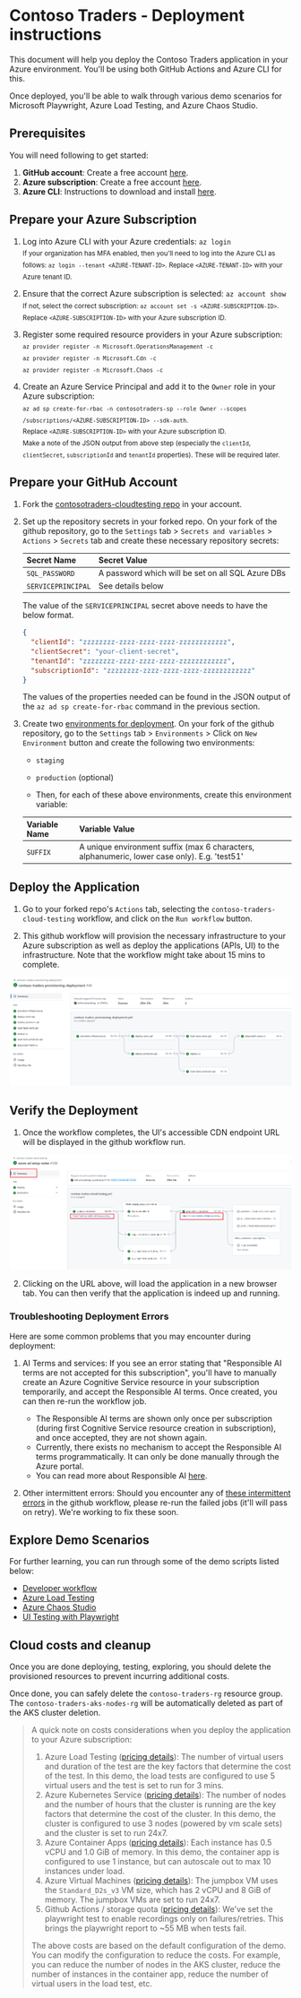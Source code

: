 # Contoso Traders - Deployment instructions

This document will help you deploy the Contoso Traders application in your Azure environment. You'll be using both GitHub Actions and Azure CLI for this.

Once deployed, you'll be able to walk through various demo scenarios for Microsoft Playwright, Azure Load Testing, and Azure Chaos Studio.

## Prerequisites
You will need following to get started:
1. **GitHub account**: Create a free account [here](https://github.com/).
2. **Azure subscription**: Create a free account [here](https://azure.microsoft.com/free/).
3. **Azure CLI**: Instructions to download and install [here](https://learn.microsoft.com/cli/azure/install-azure-cli).

## Prepare your Azure Subscription
1. Log into Azure CLI with your Azure credentials: `az login`\
<sub>If your organization has MFA enabled, then you'll need to log into the Azure CLI as follows: `az login --tenant <AZURE-TENANT-ID>`. Replace `<AZURE-TENANT-ID>` with your Azure tenant ID.</sub>

2. Ensure that the correct Azure subscription is selected: `az account show`\
<sub>If not, select the correct subscription: `az account set -s <AZURE-SUBSCRIPTION-ID>`.\
Replace `<AZURE-SUBSCRIPTION-ID>` with your Azure subscription ID.</sub>

3. Register some required resource providers in your Azure subscription: \
<sub>`az provider register -n Microsoft.OperationsManagement -c`</sub> \
<sub> `az provider register -n Microsoft.Cdn -c`</sub> \
<sub> `az provider register -n Microsoft.Chaos -c`</sub>

4. Create an Azure Service Principal and add it to the `Owner` role in your Azure subscription: \
<sub> `az ad sp create-for-rbac -n contosotraders-sp --role Owner --scopes /subscriptions/<AZURE-SUBSCRIPTION-ID> --sdk-auth`. \
Replace `<AZURE-SUBSCRIPTION-ID>` with your Azure subscription ID.</sub> \
<sub> Make a note of the JSON output from above step (especially the `clientId`, `clientSecret`, `subscriptionId` and `tenantId` properties). These will be required later.</sub>

## Prepare your GitHub Account

1. Fork the [contosotraders-cloudtesting repo](https://github.com/microsoft/contosotraders-cloudtesting) in your account.

2. Set up the repository secrets in your forked repo. On your fork of the github repository, go to the `Settings` tab > `Secrets and variables` > `Actions` > `Secrets` tab and create these necessary repository secrets:

    | Secret Name        | Secret Value                                      |
     | ------------------ | ------------------------------------------------- |
    | `SQL_PASSWORD`     | A password which will be set on all SQL Azure DBs |
   | `SERVICEPRINCIPAL` | See details below                                 |

    The value of the `SERVICEPRINCIPAL` secret above needs to have the below format.

   ```json
   {
     "clientId": "zzzzzzzz-zzzz-zzzz-zzzz-zzzzzzzzzzzz",
     "clientSecret": "your-client-secret",
     "tenantId": "zzzzzzzz-zzzz-zzzz-zzzz-zzzzzzzzzzzz",
     "subscriptionId": "zzzzzzzz-zzzz-zzzz-zzzz-zzzzzzzzzzzz"
   }
   ```

    The values of the properties needed can be found in the JSON output of the `az ad sp create-for-rbac` command in the previous section.

3. Create two [environments for deployment](https://docs.github.com/actions/deployment/targeting-different-environments/using-environments-for-deployment). On your fork of the github repository, go to the `Settings` tab > `Environments` > Click on `New Environment` button and create the following two environments: 
    * `staging` 
    * `production` (optional)

    * Then, for each of these above environments, create this environment variable:

   | Variable Name | Variable Value                                                                               |
   | ------------- |  -------------------------------------------------------------------------------------------- |
   | `SUFFIX`      | A unique environment suffix (max 6 characters, alphanumeric, lower case only). E.g. 'test51' |

## Deploy the Application

1. Go to your forked repo's `Actions` tab, selecting the `contoso-traders-cloud-testing` workflow, and click on the `Run workflow` button.

2. This github workflow will provision the necessary infrastructure to your Azure subscription as well as deploy the applications (APIs, UI) to the infrastructure. Note that the workflow might take about 15 mins to complete.

  ![workflow-logs](./images/github-workflow.png)

## Verify the Deployment

1. Once the workflow completes, the UI's accessible CDN endpoint URL will be displayed in the github workflow run.

  ![Endpoints in workflow logs](./images/ui-endpoint-github-workflow.png)

2. Clicking on the URL above, will load the application in a new browser tab. You can then verify that the application is indeed up and running.

### Troubleshooting Deployment Errors

Here are some common problems that you may encounter during deployment:

1. AI Terms and services: If you see an error stating that "Responsible AI terms are not accepted for this subscription", you'll have to manually create an Azure Cognitive Service resource in your subscription temporarily, and accept the Responsible AI terms. Once created, you can then re-run the workflow job.

   * The Responsible AI terms are shown only once per subscription (during first Cognitive Service resource creation in subscription), and once accepted, they are not shown again.
   * Currently, there exists no mechanism to accept the Responsible AI terms programmatically. It can only be done manually through the Azure portal.
   * You can read more about Responsible AI [here](https://learn.microsoft.com/en-us/azure/machine-learning/concept-responsible-ai).

2. Other intermittent errors: Should you encounter any of [these intermittent errors](https://github.com/microsoft/ContosoTraders/issues?q=is%3Aissue+is%3Aopen+label%3Adevops) in the github workflow, please re-run the failed jobs (it'll will pass on retry). We're working to fix these soon.

## Explore Demo Scenarios

For further learning, you can run through some of the demo scripts listed below:

* [Developer workflow](../demo-scripts/dev-workflow/walkthrough.md)
* [Azure Load Testing](../demo-scripts/azure-load-testing/walkthrough.md)
* [Azure Chaos Studio](../demo-scripts/azure-chaos-studio/walkthrough.md)
* [UI Testing with Playwright](../demo-scripts/testing-with-playwright/walkthrough.md)

## Cloud costs and cleanup

Once you are done deploying, testing, exploring, you should delete the provisioned resources to prevent incurring additional costs.

Once done, you can safely delete the `contoso-traders-rg` resource group. The `contoso-traders-aks-nodes-rg` will be automatically deleted as part of the AKS cluster deletion.

>A quick note on costs considerations when you deploy the application to your Azure subscription:
>
> 1. Azure Load Testing ([pricing details](https://azure.microsoft.com/pricing/details/load-testing/)): The number of virtual users and duration of the test are the key factors that determine the cost of the test. In this demo, the load tests are configured to use 5 virtual users and the test is set to run for 3 mins.
> 2. Azure Kubernetes Service ([pricing details](https://azure.microsoft.com/pricing/details/kubernetes-service/)): The number of nodes and the number of hours that the cluster is running are the key factors that determine the cost of the cluster. In this demo, the cluster is configured to use 3 nodes (powered by vm scale sets) and the cluster is set to run 24x7.
> 3. Azure Container Apps ([pricing details](https://azure.microsoft.com/pricing/details/container-apps/)): Each instance has 0.5 vCPU and 1.0 GiB of memory. In this demo, the container app is configured to use 1 instance, but can autoscale out to max 10 instances under load.
> 4. Azure Virtual Machines ([pricing details](https://azure.microsoft.com/pricing/details/virtual-machines/windows/)): The jumpbox VM uses the `Standard_D2s_v3` VM size, which has 2 vCPU and 8 GiB of memory. The jumpbox VMs are set to run 24x7.
> 5. Github Actions / storage quota ([pricing details](https://docs.github.com/en/billing/managing-billing-for-github-actions/about-billing-for-github-actions#included-storage-and-minutes)): We've set the playwright test to enable recordings only on failures/retries. This brings the playwright report to ~55 MB when tests fail.
>
> The above costs are based on the default configuration of the demo. You can modify the configuration to reduce the costs. For example, you can reduce the number of nodes in the AKS cluster, reduce the number of instances in the container app, reduce the number of virtual users in the load test, etc.
>
